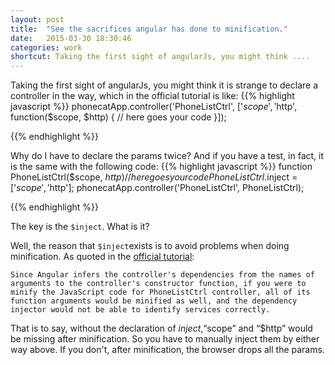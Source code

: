 ```yaml
---
layout: post
title:  "See the sacrifices angular has done to minification."
date:   2015-03-30 18:30:46
categories: work
shortcut: Taking the first sight of angularJs, you might think ....
---
```

Taking the first sight of angularJs, you might think it is strange to declare a controller in the way, which in the official tutorial is like:
{{% highlight javascript %}}
	phonecatApp.controller('PhoneListCtrl', ['$scope', '$http',
	function($scope, $http) {
		// here goes your code
	}]);

{{% endhighlight %}}

Why do I have to declare the params twice? And if you have a test, in fact, it is the same with the following code:
{{% highlight javascript %}}
	function PhoneListCtrl($scope, $http) {
		//here goes your code
	}
	PhoneListCtrl.$inject = ['$scope', '$http'];
	phonecatApp.controller('PhoneListCtrl', PhoneListCtrl);

{{% endhighlight %}}

The key is the `$inject`. What is it?

Well, the reason that `$inject`exists is to avoid problems when doing minification. As quoted in the [official tutorial][tutorial]:

`Since Angular infers the controller's dependencies from the names of arguments to the controller's constructor function, if you were to minify the JavaScript code for PhoneListCtrl controller, all of its function arguments would be minified as well, and the dependency injector would not be able to identify services correctly.`

That is to say, without the declaration of $inject, “$scope” and “$http” would be missing after minification. So you have to manually inject them by either way above. If you don't, after minification, the browser drops all the params.

[tutorial]: https://docs.angularjs.org/tutorial/step_05#a-note-on-minification